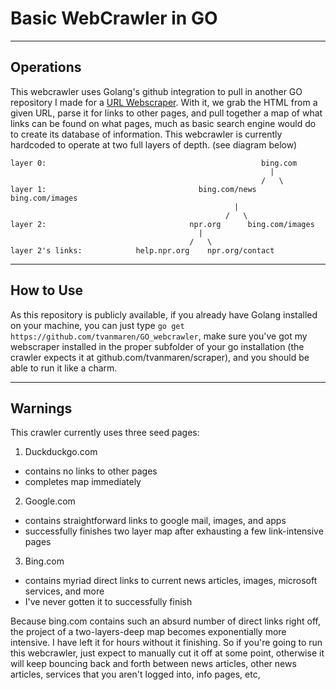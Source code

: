 # Basic WebCrawler in GO
___
## Operations
This webcrawler uses Golang's github integration to pull in another GO repository I made for a [URL Webscraper](https://github.com/tvanmaren/GO_webscraper). With it, we grab the HTML from a given URL, parse it for links to other pages, and pull together a map of what links can be found on what pages, much as basic search engine would do to create its database of information.
This webcrawler is currently hardcoded to operate at two full layers of depth. (see diagram below)
```
layer 0:                                                bing.com
                                                          |
                                                        /   \
layer 1:                                  bing.com/news     bing.com/images
                                                  |
                                                /   \
layer 2:                                npr.org      bing.com/images
                                          |
                                        /   \
layer 2's links:            help.npr.org    npr.org/contact
```
___
## How to Use
As this repository is publicly available, if you already have Golang installed on your machine, you can just type `go get https://github.com/tvanmaren/GO_webcrawler`, make sure you've got my webscraper installed in the proper subfolder of your go installation (the crawler expects it at github.com/tvanmaren/scraper), and you should be able to run it like a charm.
___
## Warnings
This crawler currently uses three seed pages:

1. Duckduckgo.com
  * contains no links to other pages
  * completes map immediately
2. Google.com
  * contains straightforward links to google mail, images, and apps
  * successfully finishes two layer map after exhausting a few link-intensive pages
3. Bing.com
  * contains myriad direct links to current news articles, images, microsoft services, and more
  * I've never gotten it to successfully finish

Because bing.com contains such an absurd number of direct links right off, the project of a two-layers-deep map becomes exponentially more intensive. I have left it for hours without it finishing. So if you're going to run this webcrawler, just expect to manually cut it off at some point, otherwise it will keep bouncing back and forth between news articles, other news articles, services that you aren't logged into, info pages, etc,
